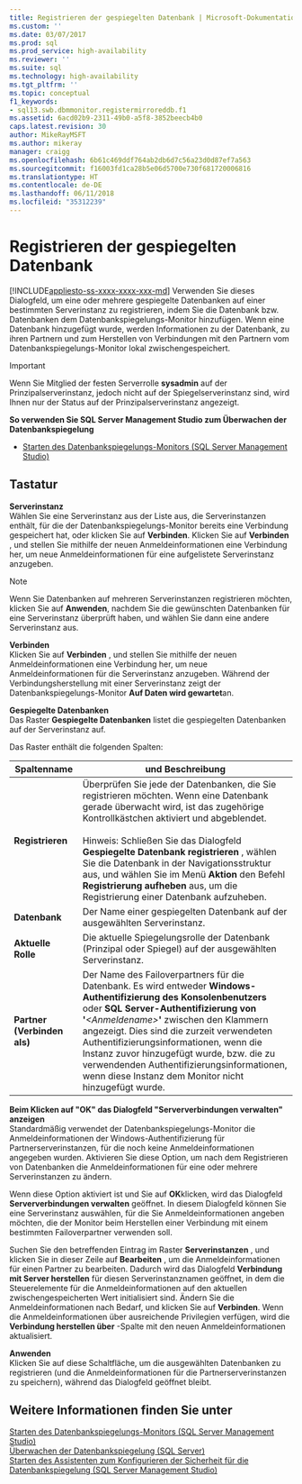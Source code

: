 ```yaml
---
title: Registrieren der gespiegelten Datenbank | Microsoft-Dokumentation
ms.custom: ''
ms.date: 03/07/2017
ms.prod: sql
ms.prod_service: high-availability
ms.reviewer: ''
ms.suite: sql
ms.technology: high-availability
ms.tgt_pltfrm: ''
ms.topic: conceptual
f1_keywords:
- sql13.swb.dbmmonitor.registermirroreddb.f1
ms.assetid: 6acd02b9-2311-49b0-a5f8-3852beecb4b0
caps.latest.revision: 30
author: MikeRayMSFT
ms.author: mikeray
manager: craigg
ms.openlocfilehash: 6b61c469ddf764ab2db6d7c56a23d0d87ef7a563
ms.sourcegitcommit: f16003fd1ca28b5e06d5700e730f681720006816
ms.translationtype: HT
ms.contentlocale: de-DE
ms.lasthandoff: 06/11/2018
ms.locfileid: "35312239"
---
```

# <a name="register-mirrored-database"></a>Registrieren der gespiegelten Datenbank
[!INCLUDE[appliesto-ss-xxxx-xxxx-xxx-md](../../includes/appliesto-ss-xxxx-xxxx-xxx-md.md)]
  Verwenden Sie dieses Dialogfeld, um eine oder mehrere gespiegelte Datenbanken auf einer bestimmten Serverinstanz zu registrieren, indem Sie die Datenbank bzw. Datenbanken dem Datenbankspiegelungs-Monitor hinzufügen. Wenn eine Datenbank hinzugefügt wurde, werden Informationen zu der Datenbank, zu ihren Partnern und zum Herstellen von Verbindungen mit den Partnern vom Datenbankspiegelungs-Monitor lokal zwischengespeichert.  
  
> [!IMPORTANT]  
>  Wenn Sie Mitglied der festen Serverrolle **sysadmin** auf der Prinzipalserverinstanz, jedoch nicht auf der Spiegelserverinstanz sind, wird Ihnen nur der Status auf der Prinzipalserverinstanz angezeigt.  
  
 **So verwenden Sie SQL Server Management Studio zum Überwachen der Datenbankspiegelung**  
  
-   [Starten des Datenbankspiegelungs-Monitors &#40;SQL Server Management Studio&#41;](../../database-engine/database-mirroring/start-database-mirroring-monitor-sql-server-management-studio.md)  
  
## <a name="options"></a>Tastatur  
 **Serverinstanz**  
 Wählen Sie eine Serverinstanz aus der Liste aus, die Serverinstanzen enthält, für die der Datenbankspiegelungs-Monitor bereits eine Verbindung gespeichert hat, oder klicken Sie auf **Verbinden**. Klicken Sie auf **Verbinden** , und stellen Sie mithilfe der neuen Anmeldeinformationen eine Verbindung her, um neue Anmeldeinformationen für eine aufgelistete Serverinstanz anzugeben.  
  
> [!NOTE]  
>  Wenn Sie Datenbanken auf mehreren Serverinstanzen registrieren möchten, klicken Sie auf **Anwenden**, nachdem Sie die gewünschten Datenbanken für eine Serverinstanz überprüft haben, und wählen Sie dann eine andere Serverinstanz aus.  
  
 **Verbinden**  
 Klicken Sie auf **Verbinden** , und stellen Sie mithilfe der neuen Anmeldeinformationen eine Verbindung her, um neue Anmeldeinformationen für die Serverinstanz anzugeben. Während der Verbindungsherstellung mit einer Serverinstanz zeigt der Datenbankspiegelungs-Monitor **Auf Daten wird gewartet**an.  
  
 **Gespiegelte Datenbanken**  
 Das Raster **Gespiegelte Datenbanken** listet die gespiegelten Datenbanken auf der Serverinstanz auf.  
  
 Das Raster enthält die folgenden Spalten:  
  
|Spaltenname|und Beschreibung|  
|-----------------|-----------------|  
|**Registrieren**|Überprüfen Sie jede der Datenbanken, die Sie registrieren möchten. Wenn eine Datenbank gerade überwacht wird, ist das zugehörige Kontrollkästchen aktiviert und abgeblendet.<br /><br /> Hinweis: Schließen Sie das Dialogfeld **Gespiegelte Datenbank registrieren** , wählen Sie die Datenbank in der Navigationsstruktur aus, und wählen Sie im Menü **Aktion** den Befehl **Registrierung aufheben** aus, um die Registrierung einer Datenbank aufzuheben.|  
|**Datenbank**|Der Name einer gespiegelten Datenbank auf der ausgewählten Serverinstanz.|  
|**Aktuelle Rolle**|Die aktuelle Spiegelungsrolle der Datenbank (Prinzipal oder Spiegel) auf der ausgewählten Serverinstanz.|  
|**Partner (Verbinden als)**|Der Name des Failoverpartners für die Datenbank. Es wird entweder **Windows-Authentifizierung des Konsolenbenutzers** oder **SQL Server-Authentifizierung von '***\<Anmeldename>***'** zwischen den Klammern angezeigt. Dies sind die zurzeit verwendeten Authentifizierungsinformationen, wenn die Instanz zuvor hinzugefügt wurde, bzw. die zu verwendenden Authentifizierungsinformationen, wenn diese Instanz dem Monitor nicht hinzugefügt wurde.|  
  
 **Beim Klicken auf "OK" das Dialogfeld "Serververbindungen verwalten" anzeigen**  
 Standardmäßig verwendet der Datenbankspiegelungs-Monitor die Anmeldeinformationen der Windows-Authentifizierung für Partnerserverinstanzen, für die noch keine Anmeldeinformationen angegeben wurden. Aktivieren Sie diese Option, um nach dem Registrieren von Datenbanken die Anmeldeinformationen für eine oder mehrere Serverinstanzen zu ändern.  
  
 Wenn diese Option aktiviert ist und Sie auf **OK**klicken, wird das Dialogfeld **Serververbindungen verwalten** geöffnet. In diesem Dialogfeld können Sie eine Serverinstanz auswählen, für die Sie Anmeldeinformationen angeben möchten, die der Monitor beim Herstellen einer Verbindung mit einem bestimmten Failoverpartner verwenden soll.  
  
 Suchen Sie den betreffenden Eintrag im Raster **Serverinstanzen** , und klicken Sie in dieser Zeile auf **Bearbeiten** , um die Anmeldeinformationen für einen Partner zu bearbeiten. Dadurch wird das Dialogfeld **Verbindung mit Server herstellen** für diesen Serverinstanznamen geöffnet, in dem die Steuerelemente für die Anmeldeinformationen auf den aktuellen zwischengespeicherten Wert initialisiert sind. Ändern Sie die Anmeldeinformationen nach Bedarf, und klicken Sie auf **Verbinden**. Wenn die Anmeldeinformationen über ausreichende Privilegien verfügen, wird die **Verbindung herstellen über** -Spalte mit den neuen Anmeldeinformationen aktualisiert.  
  
 **Anwenden**  
 Klicken Sie auf diese Schaltfläche, um die ausgewählten Datenbanken zu registrieren (und die Anmeldeinformationen für die Partnerserverinstanzen zu speichern), während das Dialogfeld geöffnet bleibt.  
  
## <a name="see-also"></a>Weitere Informationen finden Sie unter  
 [Starten des Datenbankspiegelungs-Monitors &#40;SQL Server Management Studio&#41;](../../database-engine/database-mirroring/start-database-mirroring-monitor-sql-server-management-studio.md)   
 [Überwachen der Datenbankspiegelung &#40;SQL Server&#41;](../../database-engine/database-mirroring/monitoring-database-mirroring-sql-server.md)   
 [Starten des Assistenten zum Konfigurieren der Sicherheit für die Datenbankspiegelung &#40;SQL Server Management Studio&#41;](../../database-engine/database-mirroring/start-the-configuring-database-mirroring-security-wizard.md)  
  
  
